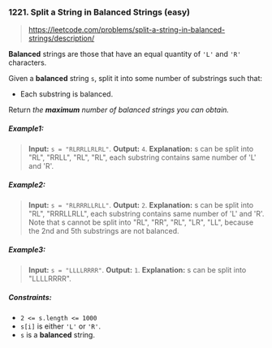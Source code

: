 ### 1221. Split a String in Balanced Strings (easy)

> https://leetcode.com/problems/split-a-string-in-balanced-strings/description/

**Balanced** strings are those that have an equal quantity of `'L'` and `'R'` characters.

Given a **balanced** string `s`, split it into some number of substrings such that:

- Each substring is balanced.

Return _the **maximum** number of balanced strings you can obtain._

##### Example1:

> **Input:** `s = "RLRRLLRLRL"`.
> **Output:** `4`.
> **Explanation:** s can be split into "RL", "RRLL", "RL", "RL", each substring contains same number of 'L' and 'R'.

##### Example2:

> **Input:** `s = "RLRRRLLRLL"`.
> **Output:** `2`.
> **Explanation:** s can be split into "RL", "RRRLLRLL", each substring contains same number of 'L' and 'R'.
> Note that s cannot be split into "RL", "RR", "RL", "LR", "LL", because the 2nd and 5th substrings are not balanced.

##### Example3:

> **Input:** `s = "LLLLRRRR"`.
> **Output:** `1`.
> **Explanation:** s can be split into "LLLLRRRR".

##### Constraints:

- `2 <= s.length <= 1000`
- `s[i]` is either `'L'` or `'R'`.
- `s` is a **balanced** string.
